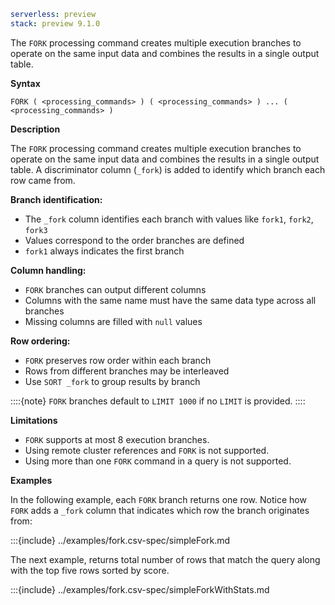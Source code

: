 ```yaml {applies_to}
serverless: preview
stack: preview 9.1.0
```

The `FORK` processing command creates multiple execution branches to operate
on the same input data and combines the results in a single output table.

**Syntax**

```esql
FORK ( <processing_commands> ) ( <processing_commands> ) ... ( <processing_commands> )
```

**Description**

The `FORK` processing command creates multiple execution branches to operate
on the same input data and combines the results in a single output table. A discriminator column (`_fork`) is added to identify which branch each row came from.

**Branch identification:**
- The `_fork` column identifies each branch with values like `fork1`, `fork2`, `fork3`
- Values correspond to the order branches are defined
- `fork1` always indicates the first branch

**Column handling:**
- `FORK` branches can output different columns
- Columns with the same name must have the same data type across all branches  
- Missing columns are filled with `null` values

**Row ordering:**
- `FORK` preserves row order within each branch
- Rows from different branches may be interleaved
- Use `SORT _fork` to group results by branch

::::{note}
`FORK` branches default to `LIMIT 1000` if no `LIMIT` is provided.
::::

**Limitations**

- `FORK` supports at most 8 execution branches.
- Using remote cluster references and `FORK` is not supported.
- Using more than one `FORK` command in a query is not supported.

**Examples**

In the following example, each `FORK` branch returns one row.
Notice how `FORK` adds a `_fork` column that indicates which row the branch originates from:

:::{include} ../examples/fork.csv-spec/simpleFork.md

The next example, returns total number of rows that match the query along with
the top five rows sorted by score.

:::{include} ../examples/fork.csv-spec/simpleForkWithStats.md
